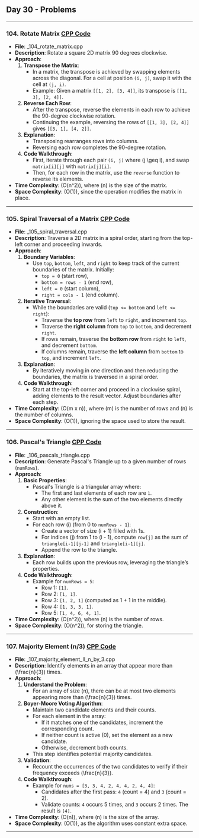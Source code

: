 ## Day 30 - Problems

---

### 104. **Rotate Matrix** [CPP Code](./_104_rotate_matrix.cpp)
   - **File**: _104_rotate_matrix.cpp
   - **Description**: Rotate a square 2D matrix 90 degrees clockwise.
   - **Approach**: 
     1. **Transpose the Matrix**: 
        - In a matrix, the transpose is achieved by swapping elements across the diagonal. For a cell at position `(i, j)`, swap it with the cell at `(j, i)`.
        - Example: Given a matrix `[[1, 2], [3, 4]]`, its transpose is `[[1, 3], [2, 4]]`.
     2. **Reverse Each Row**:
        - After the transpose, reverse the elements in each row to achieve the 90-degree clockwise rotation.
        - Continuing the example, reversing the rows of `[[1, 3], [2, 4]]` gives `[[3, 1], [4, 2]]`.
     3. **Explanation**: 
        - Transposing rearranges rows into columns.
        - Reversing each row completes the 90-degree rotation.
     4. **Code Walkthrough**:
        - First, iterate through each pair `(i, j)` where \(j \geq i\), and swap `matrix[i][j]` with `matrix[j][i]`.
        - Then, for each row in the matrix, use the `reverse` function to reverse its elements.
   - **Time Complexity**: \(O(n^2)\), where \(n\) is the size of the matrix.
   - **Space Complexity**: \(O(1)\), since the operation modifies the matrix in place.

---

### 105. **Spiral Traversal of a Matrix** [CPP Code](./_105_spiral_traversal.cpp)
   - **File**: _105_spiral_traversal.cpp
   - **Description**: Traverse a 2D matrix in a spiral order, starting from the top-left corner and proceeding inwards.
   - **Approach**:
     1. **Boundary Variables**:
        - Use `top`, `bottom`, `left`, and `right` to keep track of the current boundaries of the matrix. Initially:
          - `top = 0` (start row),
          - `bottom = rows - 1` (end row),
          - `left = 0` (start column),
          - `right = cols - 1` (end column).
     2. **Iterative Traversal**:
        - While the boundaries are valid (`top <= bottom` and `left <= right`):
          - Traverse the **top row** from `left` to `right`, and increment `top`.
          - Traverse the **right column** from `top` to `bottom`, and decrement `right`.
          - If rows remain, traverse the **bottom row** from `right` to `left`, and decrement `bottom`.
          - If columns remain, traverse the **left column** from `bottom` to `top`, and increment `left`.
     3. **Explanation**:
        - By iteratively moving in one direction and then reducing the boundaries, the matrix is traversed in a spiral order.
     4. **Code Walkthrough**:
        - Start at the top-left corner and proceed in a clockwise spiral, adding elements to the result vector. Adjust boundaries after each step.
   - **Time Complexity**: \(O(m x n)\), where \(m\) is the number of rows and \(n\) is the number of columns.
   - **Space Complexity**: \(O(1)\), ignoring the space used to store the result.

---

### 106. **Pascal's Triangle** [CPP Code](./_106_pascals_triangle.cpp)
   - **File**: _106_pascals_triangle.cpp
   - **Description**: Generate Pascal's Triangle up to a given number of rows (`numRows`).
   - **Approach**:
     1. **Basic Properties**:
        - Pascal's Triangle is a triangular array where:
          - The first and last elements of each row are `1`.
          - Any other element is the sum of the two elements directly above it.
     2. **Construction**:
        - Start with an empty list.
        - For each row \(i\) (from 0 to `numRows - 1`):
          - Create a vector of size \(i + 1\) filled with 1s.
          - For indices \(j\) from 1 to \(i - 1\), compute `row[j]` as the sum of `triangle[i-1][j-1]` and `triangle[i-1][j]`.
          - Append the row to the triangle.
     3. **Explanation**:
        - Each row builds upon the previous row, leveraging the triangle’s properties.
     4. **Code Walkthrough**:
        - Example for `numRows = 5`:
          - Row 1: `[1]`.
          - Row 2: `[1, 1]`.
          - Row 3: `[1, 2, 1]` (computed as 1 + 1 in the middle).
          - Row 4: `[1, 3, 3, 1]`.
          - Row 5: `[1, 4, 6, 4, 1]`.
   - **Time Complexity**: \(O(n^2)\), where \(n\) is the number of rows.
   - **Space Complexity**: \(O(n^2)\), for storing the triangle.

---

### 107. **Majority Element (n/3)** [CPP Code](./_107_majority_element_II_n_by_3.cpp)
   - **File**: _107_majority_element_II_n_by_3.cpp
   - **Description**: Identify elements in an array that appear more than \(\frac{n}{3}\) times.
   - **Approach**:
     1. **Understand the Problem**:
        - For an array of size \(n\), there can be at most two elements appearing more than \(\frac{n}{3}\) times.
     2. **Boyer-Moore Voting Algorithm**:
        - Maintain two candidate elements and their counts.
        - For each element in the array:
          - If it matches one of the candidates, increment the corresponding count.
          - If neither count is active (0), set the element as a new candidate.
          - Otherwise, decrement both counts.
        - This step identifies potential majority candidates.
     3. **Validation**:
        - Recount the occurrences of the two candidates to verify if their frequency exceeds \(\frac{n}{3}\).
     4. **Code Walkthrough**:
        - Example for `nums = [3, 3, 4, 2, 4, 4, 2, 4, 4]`:
          - Candidates after the first pass: `4` (count = 4) and `3` (count = 2).
          - Validate counts: `4` occurs 5 times, and `3` occurs 2 times. The result is `[4]`.
   - **Time Complexity**: \(O(n)\), where \(n\) is the size of the array.
   - **Space Complexity**: \(O(1)\), as the algorithm uses constant extra space.

---
